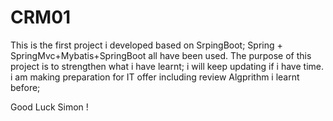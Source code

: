 # CRM01
This is the first project i developed based on SrpingBoot;
Spring + SpringMvc+Mybatis+SpringBoot all have been used.
The purpose of this project is to strengthen what i have learnt;
i will keep updating if i have time.
i am making preparation for IT offer including review Algprithm i learnt before;

Good Luck Simon !

